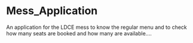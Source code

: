 # Mess_Application
An application for the LDCE mess to know the regular menu and to check how many seats are booked and how many are available....
